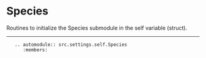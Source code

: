 # Species

Routines to initialize the Species submodule in the self variable (struct).

***

```{eval-rst}
   .. automodule:: src.settings.self.Species
      :members:
```